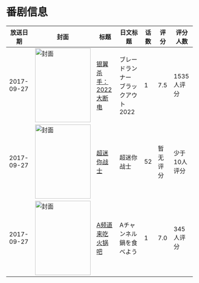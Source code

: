 # 番剧信息

|放送日期|封面|标题|日文标题|话数|评分|评分人数|
|---|---|---|---|---|---|---|
|2017-09-27|<img src="https://lain.bgm.tv/pic/cover/c/e0/63/225801_Khz9n.jpg" alt="封面" style="width:150px;height:200px;object-fit:cover;">|[银翼杀手：2022大断电](https://bangumi.tv/subject/225801)|ブレードランナー ブラックアウト 2022|1|7.5|1535人评分|
|2017-09-27|<img src="https://lain.bgm.tv/pic/cover/c/9a/56/226758_r49Qf.jpg" alt="封面" style="width:150px;height:200px;object-fit:cover;">|[超迷你战士](https://bangumi.tv/subject/226758)|超迷你战士|52|暂无评分|少于10人评分|
|2017-09-27|<img src="https://lain.bgm.tv/pic/cover/c/06/35/212084_HJebP.jpg" alt="封面" style="width:150px;height:200px;object-fit:cover;">|[A频道 来吃火锅吧](https://bangumi.tv/subject/212084)|Aチャンネル 鍋を食べよう|1|7.0|345人评分|
